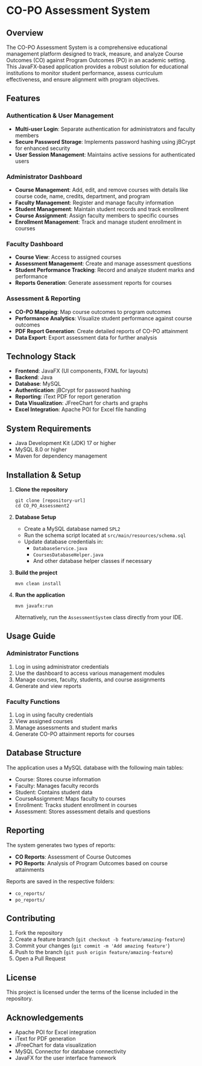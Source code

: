 # CO-PO Assessment System

## Overview

The CO-PO Assessment System is a comprehensive educational management platform designed to track, measure, and analyze Course Outcomes (CO) against Program Outcomes (PO) in an academic setting. This JavaFX-based application provides a robust solution for educational institutions to monitor student performance, assess curriculum effectiveness, and ensure alignment with program objectives.

## Features

### Authentication & User Management
- **Multi-user Login**: Separate authentication for administrators and faculty members
- **Secure Password Storage**: Implements password hashing using jBCrypt for enhanced security
- **User Session Management**: Maintains active sessions for authenticated users

### Administrator Dashboard
- **Course Management**: Add, edit, and remove courses with details like course code, name, credits, department, and program
- **Faculty Management**: Register and manage faculty information
- **Student Management**: Maintain student records and track enrollment
- **Course Assignment**: Assign faculty members to specific courses
- **Enrollment Management**: Track and manage student enrollment in courses

### Faculty Dashboard
- **Course View**: Access to assigned courses
- **Assessment Management**: Create and manage assessment questions
- **Student Performance Tracking**: Record and analyze student marks and performance
- **Reports Generation**: Generate assessment reports for courses

### Assessment & Reporting
- **CO-PO Mapping**: Map course outcomes to program outcomes
- **Performance Analytics**: Visualize student performance against course outcomes
- **PDF Report Generation**: Create detailed reports of CO-PO attainment
- **Data Export**: Export assessment data for further analysis

## Technology Stack

- **Frontend**: JavaFX (UI components, FXML for layouts)
- **Backend**: Java
- **Database**: MySQL
- **Authentication**: jBCrypt for password hashing
- **Reporting**: iText PDF for report generation
- **Data Visualization**: JFreeChart for charts and graphs
- **Excel Integration**: Apache POI for Excel file handling

## System Requirements

- Java Development Kit (JDK) 17 or higher
- MySQL 8.0 or higher
- Maven for dependency management

## Installation & Setup

1. **Clone the repository**
   ```
   git clone [repository-url]
   cd CO_PO_Assessment2
   ```

2. **Database Setup**
   - Create a MySQL database named `SPL2`
   - Run the schema script located at `src/main/resources/schema.sql`
   - Update database credentials in:
     - `DatabaseService.java`
     - `CoursesDatabaseHelper.java`
     - And other database helper classes if necessary

3. **Build the project**
   ```
   mvn clean install
   ```

4. **Run the application**
   ```
   mvn javafx:run
   ```
   Alternatively, run the `AssessmentSystem` class directly from your IDE.

## Usage Guide

### Administrator Functions
1. Log in using administrator credentials
2. Use the dashboard to access various management modules
3. Manage courses, faculty, students, and course assignments
4. Generate and view reports

### Faculty Functions
1. Log in using faculty credentials
2. View assigned courses
3. Manage assessments and student marks
4. Generate CO-PO attainment reports for courses

## Database Structure

The application uses a MySQL database with the following main tables:
- Course: Stores course information
- Faculty: Manages faculty records
- Student: Contains student data
- CourseAssignment: Maps faculty to courses
- Enrollment: Tracks student enrollment in courses
- Assessment: Stores assessment details and questions

## Reporting

The system generates two types of reports:
- **CO Reports**: Assessment of Course Outcomes
- **PO Reports**: Analysis of Program Outcomes based on course attainments

Reports are saved in the respective folders:
- `co_reports/`
- `po_reports/`

## Contributing

1. Fork the repository
2. Create a feature branch (`git checkout -b feature/amazing-feature`)
3. Commit your changes (`git commit -m 'Add amazing feature'`)
4. Push to the branch (`git push origin feature/amazing-feature`)
5. Open a Pull Request

## License

This project is licensed under the terms of the license included in the repository.

## Acknowledgements

- Apache POI for Excel integration
- iText for PDF generation
- JFreeChart for data visualization
- MySQL Connector for database connectivity
- JavaFX for the user interface framework

